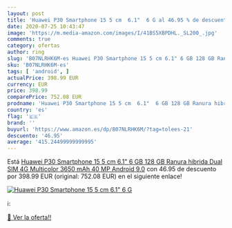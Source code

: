 ```yaml
---
layout: post
title: 'Huawei P30 Smartphone 15 5 cm  6.1"  6 G al 46.95 % de descuento'
date: 2020-07-25 10:43:47
image: 'https://m.media-amazon.com/images/I/41BS5XBPDHL._SL200_.jpg'
comments: true
category: ofertas
author: ring
slug: 'B07NLRHK6M-es Huawei P30 Smartphone 15 5 cm 6.1" 6 GB 128 GB Ranura...'
sku: 'B07NLRHK6M-es'
tags: [ 'android', ]
actualPrice: 398.99 EUR
currency: EUR
price: 398.99
comparePrice: 752.08 EUR
prodname: 'Huawei P30 Smartphone 15 5 cm  6.1"  6 GB 128 GB Ranura hibrida Dual SIM 4G Multicolor 3650 mAh 40 MP  Android 9.0'
country: 'es'
flag: '🇪🇸'
brand: ''
buyurl: 'https://www.amazon.es/dp/B07NLRHK6M/?tag=tolees-21'
descuento: '46.95'
average: '415.24499999999995'
---
```


Está [Huawei P30 Smartphone 15 5 cm  6.1"  6 GB 128 GB Ranura hibrida Dual SIM 4G Multicolor 3650 mAh 40 MP  Android 9.0](https://www.amazon.es/dp/B07NLRHK6M/?tag=tolees-21) con 46.95 de descuento por 398.99 EUR (original: 752.08 EUR) en el siguiente enlace!

[![Huawei P30 Smartphone 15 5 cm  6.1"  6 G](https://m.media-amazon.com/images/I/41BS5XBPDHL._SL200_.jpg)](https://www.amazon.es/dp/B07NLRHK6M/?tag=tolees-21)

ℹ️:


[🛒 Ver la oferta!!](https://www.amazon.es/dp/B07NLRHK6M/?tag=tolees-21)
